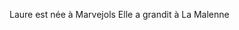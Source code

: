 <!--
 ---
title: La vie de Laure
description: Directement inspirée des plateformes de streaming de jeux vidéo, Accropolis s'adresse à un large public de citoyennes et de citoyens qui ont soif de compréhension des enjeux publics et veulent se réapproprier leur démocratie.
image_url: https://github.com/edacook/laure-cordesse/blob/master/peinture%20louise.jpg
---
 -->


Laure est née à Marvejols
Elle a grandit à La Malenne 
